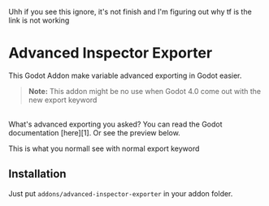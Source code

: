 Uhh if you see this ignore, it's not finish and I'm figuring out why tf is the link is not working

Advanced Inspector Exporter
===========================
This Godot Addon make variable advanced exporting in Godot easier.

> **Note:** This addon might be no use when Godot 4.0 come out with the new export keyword

<br>
What's advanced exporting you asked?
You can read the Godot documentation [here][1]. Or see the preview below.

This is what you normall see with normal export keyword

## Installation
Just put `addons/advanced-inspector-exporter` in your addon folder.

[1]: <https://docs.godotengine.org/en/stable/tutorials/scripting/gdscript/gdscript_exports.html#advanced-exports> "Godot Documentation for Advance Exporter"
